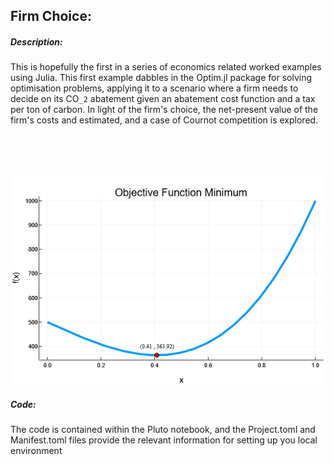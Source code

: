 ## Firm Choice:

##### Description:
This is hopefully the first in a series of economics related worked examples using Julia. This first example dabbles in the Optim.jl package for solving optimisation problems, applying it to a scenario where a firm needs to decide on its CO``_2`` abatement given an abatement cost function and a tax per ton of carbon. In light of the firm's choice, the net-present value of the firm's costs and estimated, and a case of Cournot competition is explored.

<br/><br/><br/>
<p align="center">
  <img src="minima_example.png"/>
</p>


##### Code:
The code is contained within the Pluto notebook, and the Project.toml and Manifest.toml files provide the relevant information for setting up you local environment

